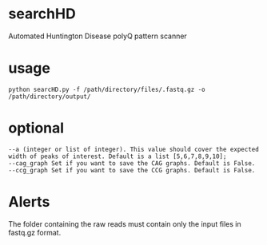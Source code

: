 # searchHD
Automated Huntington Disease polyQ pattern scanner

# usage
```
python searcHD.py -f /path/directory/files/.fastq.gz -o /path/directory/output/
```
# optional 

```
--a (integer or list of integer). This value should cover the expected width of peaks of interest. Default is a list [5,6,7,8,9,10];
--cag_graph Set if you want to save the CAG graphs. Default is False.
--ccg_graph Set if you want to save the CCG graphs. Default is False.
```

# Alerts
The folder containing the raw reads must contain only the input files in fastq.gz format.
